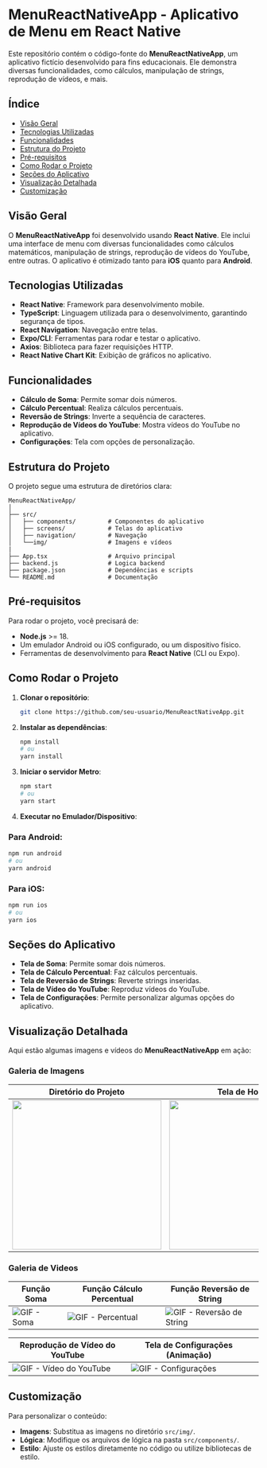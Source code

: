 # MenuReactNativeApp - Aplicativo de Menu em React Native

Este repositório contém o código-fonte do **MenuReactNativeApp**, um aplicativo fictício desenvolvido para fins educacionais. Ele demonstra diversas funcionalidades, como cálculos, manipulação de strings, reprodução de vídeos, e mais.

## Índice

- [Visão Geral](#visão-geral)
- [Tecnologias Utilizadas](#tecnologias-utilizadas)
- [Funcionalidades](#funcionalidades)
- [Estrutura do Projeto](#estrutura-do-projeto)
- [Pré-requisitos](#pré-requisitos)
- [Como Rodar o Projeto](#como-rodar-o-projeto)
- [Seções do Aplicativo](#seções-do-aplicativo)
- [Visualização Detalhada](#visualização-detalhada)
- [Customização](#customização)

## Visão Geral

O **MenuReactNativeApp** foi desenvolvido usando **React Native**. Ele inclui uma interface de menu com diversas funcionalidades como cálculos matemáticos, manipulação de strings, reprodução de vídeos do YouTube, entre outras. O aplicativo é otimizado tanto para **iOS** quanto para **Android**.

## Tecnologias Utilizadas

- **React Native**: Framework para desenvolvimento mobile.
- **TypeScript**: Linguagem utilizada para o desenvolvimento, garantindo segurança de tipos.
- **React Navigation**: Navegação entre telas.
- **Expo/CLI**: Ferramentas para rodar e testar o aplicativo.
- **Axios**: Biblioteca para fazer requisições HTTP.
- **React Native Chart Kit**: Exibição de gráficos no aplicativo.

## Funcionalidades

- **Cálculo de Soma**: Permite somar dois números.
- **Cálculo Percentual**: Realiza cálculos percentuais.
- **Reversão de Strings**: Inverte a sequência de caracteres.
- **Reprodução de Vídeos do YouTube**: Mostra vídeos do YouTube no aplicativo.
- **Configurações**: Tela com opções de personalização.

## Estrutura do Projeto

O projeto segue uma estrutura de diretórios clara:

```
MenuReactNativeApp/
│
├── src/
│   ├── components/         # Componentes do aplicativo
│   ├── screens/            # Telas do aplicativo
│   ├── navigation/         # Navegação
│   └──img/                 # Imagens e vídeos
|
├── App.tsx                 # Arquivo principal
├── backend.js              # Logica backend
├── package.json            # Dependências e scripts
└── README.md               # Documentação
```

## Pré-requisitos

Para rodar o projeto, você precisará de:

- **Node.js** >= 18.
- Um emulador Android ou iOS configurado, ou um dispositivo físico.
- Ferramentas de desenvolvimento para **React Native** (CLI ou Expo).

## Como Rodar o Projeto

1. **Clonar o repositório**:
   ```bash
   git clone https://github.com/seu-usuario/MenuReactNativeApp.git
   ```

2. **Instalar as dependências**:
   ```bash
   npm install
   # ou
   yarn install
   ```

3. **Iniciar o servidor Metro**:
   ```bash
   npm start
   # ou
   yarn start
   ```

4. **Executar no Emulador/Dispositivo**:

### Para Android:

```bash
npm run android
# ou
yarn android
```

### Para iOS:

```bash
npm run ios
# ou
yarn ios
```

## Seções do Aplicativo

- **Tela de Soma**: Permite somar dois números.
- **Tela de Cálculo Percentual**: Faz cálculos percentuais.
- **Tela de Reversão de Strings**: Reverte strings inseridas.
- **Tela de Vídeo do YouTube**: Reproduz vídeos do YouTube.
- **Tela de Configurações**: Permite personalizar algumas opções do aplicativo.

## Visualização Detalhada

Aqui estão algumas imagens e vídeos do **MenuReactNativeApp** em ação:

### Galeria de Imagens 

| **Diretório do Projeto** | **Tela de Home** | **Tela de Configurações** |
| --- | --- | --- |
| <img src="https://github.com/ijbs-dev/MenuReactNativeApp/blob/main/src/img/screen/dir.png" width="300"/> | <img src="https://github.com/ijbs-dev/MenuReactNativeApp/blob/main/src/img/screen/home.png" width="300"/> | <img src="https://github.com/ijbs-dev/MenuReactNativeApp/blob/main/src/img/screen/img-seetings.png" width="300"/> |

### Galeria de Videos

| **Função Soma** | **Função Cálculo Percentual** | **Função Reversão de String** |
| --- | --- | --- |
| ![GIF - Soma](https://github.com/ijbs-dev/MenuReactNativeApp/blob/main/src/img/screen/plus.gif) | ![GIF - Percentual](https://github.com/ijbs-dev/MenuReactNativeApp/blob/main/src/img/screen/perc.gif) | ![GIF - Reversão de String](https://github.com/ijbs-dev/MenuReactNativeApp/blob/main/src/img/screen/reverse.gif) |

| **Reprodução de Vídeo do YouTube** | **Tela de Configurações (Animação)** | |
| --- | --- | --- |
| ![GIF - Vídeo do YouTube](https://github.com/ijbs-dev/MenuReactNativeApp/blob/main/src/img/screen/youtube.gif) | ![GIF - Configurações](https://github.com/ijbs-dev/MenuReactNativeApp/blob/main/src/img/screen/seetings.gif) | |


## Customização

Para personalizar o conteúdo:

- **Imagens**: Substitua as imagens no diretório `src/img/`.
- **Lógica**: Modifique os arquivos de lógica na pasta `src/components/`.
- **Estilo**: Ajuste os estilos diretamente no código ou utilize bibliotecas de estilo.
